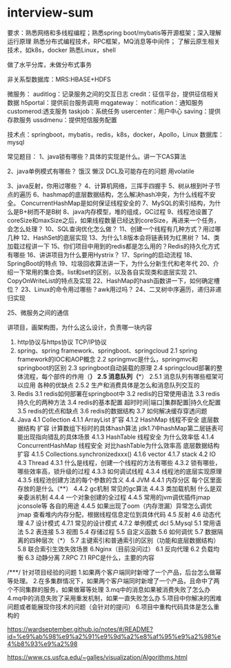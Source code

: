 # interview-sum


要求：熟悉网络和多线程编程；熟悉spring boot/mybatis等开源框架；深入理解运行原理
      熟悉分布式编程技术，RPC框架，MQ消息等中间件；
      了解云原生相关技术，如k8s，docker
      熟悉Linux，shell
      
      
做了水平分库，未做分布式事务
  
非关系型数据库：MRS:HBASE+HDFS



微服务：
auditlog：记录服务之间的交互日志
credit：征信平台，提供征信相关数据
h5portal：提供前台服务调用
mqgateway：
notification：通知服务
customerod:透支服务
taskjob：系统任务
usercenter：用户中心
saving：提供存款服务
ussdmenu：提供短信服务配置


技术点：springboot，mybatis，redis，k8s，docker，Apollo，Linux
数据库：mysql



常见题目：
1、java锁有哪些？具体的实现是什么。讲一下CAS算法


2、java单例模式有哪些？
    饿汉
    懒汉
        DCL及可能存在的问题
        用volatile
        
        
        
3、java反射，你用过哪些？
4、计算机网络，三挥手四握手
5、树从根到叶子节点的遍历
6、hashmap的底层数据结构，怎么解决hash冲突，为什么线程不安全。
    ConcurrentHashMap是如何保证线程安全的
7、MySQL的索引结构，为什么是B+树而不是B树
8、java内存模型，堆的组成，GC过程
9、线程池设置了coreSize和maxSize之后，如果线程数量已经达到coreSize，再进来一个任务，会怎么处理？
10、SQL查询优化怎么做？
11、创建一个线程有几种方式？用过哪几种
12、HashSet的底层实现
13、为什么1.8版本会将链表转为红黑树？
14、类加载过程讲一下
15、你们项目中用到的redis都是怎么用的？Redis的持久化方式有哪些
16、讲讲项目为什么要用Hystrix？
17、Spring的启动流程
18、SpringBoot的特点
19、垃圾回收算法讲一下，为什么分新生代和老年代
20、介绍一下常用的集合类。list和set的区别，以及各自实现类和底层实现
21、CopyOnWriteList的特点及实现
22、HashMap的hash函数讲一下，如何确定槽位？
23、Linux的命令用过哪些？awk用过吗？
24、二叉树中序遍历，递归非递归实现

25、微服务之间的通信


讲项目，画架构图，为什么这么设计，负责哪一块内容




1. http协议与https协议 TCP/IP协议
2. spring、spring framework、springboot、springcloud
  2.1 spring framework的IOC和AOP概念
  2.2 springmvc是什么，springmvc和springboot的区别
  2.3 springboot自动装载的原理
  2.4 springcloud部署的整体流程，每个部件的作用（**）
  2.5 消息队列（***）
    2.5.1 消息队列有哪些框架可以应用 各种的优缺点
    2.5.2 生产和消费具体是怎么和消息队列交互的
3. Redis
  3.1 redis如何部署在springboot中
  3.2 redis的日常使用语法
  3.3 redis持久化的两种方法
  3.4 redis的基本配置 超时时间|端口|集群配置|持久化配置
  3.5 redis的优点和缺点
  3.6 redis的数据结构
  3.7 如何解决缓存穿透问题
4. Java
  4.1 Collection
    4.1.1 ArrayList 扩容
    4.1.2 HashMap 线程不安全 底层数据结构 扩容 计算数组下标时的具体hash算法 jdk1.7中hashMap第二层链表可能出现指向错乱的具体场景
    4.1.3 HashTable 线程安全 为什么效率低 
    4.1.4 ConcurrentHashMap 线程安全 对比hashTable为什么效率高 底层数据结构 扩容
    4.1.5 Collections.synchronizedxxx()
    4.1.6 vector
    4.1.7 stack
  4.2 IO
  4.3 Thread
    4.3.1 什么是线程，创建一个线程的方法有哪些
    4.3.2 锁有哪些，哪些效率高，锁升级的过程
    4.3.3 如何调试线程
    4.3.4 线程池的底层实现原理
    4.3.5 线程池创建方法的每个参数的含义
  4.4 JVM
    4.4.1 内存分区 每个区里面存放的是什么（**）
    4.4.2 gc机制 常见的gc算法
    4.4.3 类加载机制 什么是双亲委派机制
    4.4.4 一个对象创建的全过程
    4.4.5 常用的jvm调优插件jmap jconsole等 各自的用途
    4.4.5 如果出现了oom（内存泄漏）异常怎么调优  jmap 查看堆内内存分配，根据线程信息定位到具体代码
  4.5 反射
  4.6 动态代理
  4.7 设计模式
    4.7.1 常见的设计模式
    4.7.2 单例模式 dcl
5.Mysql
  5.1 常用语法
  5.2 表连接
  5.3 视图
  5.4 存储过程
  5.5 自定义函数
  5.6 如何调优
  5.7 数据隔离的四种层次（*）
  5.7 主键索引和普通索引的区别（功能和底层数据结构）
  5.8 联合索引生效失效场景
6.Nginx（目前没问过）
  6.1 反向代理
  6.2 负载均衡
  6.3 动静分离
7.RPC
  7.1 RPC是什么，主要的内容
  
/***/
  针对项目经验的问题
  1.如果两个客户端同时新增了一个产品，后台怎么做幂等处理。
  2.在多集群情况下，如果两个客户端同时新增了一个产品，且命中了两个不同集群的服务，如果做幂等处理
  3.mq中的消息如果被消费失败了怎么办
  4.mq中的消息失败了采用重发机制，如果一直失败怎么办
  5.项目中你解决的困难问题或者能展现你技术的问题（会针对的提问）
  6.项目中重构代码具体是怎么重构的


https://wardseptember.github.io/notes/#/README?id=%e9%ab%98%e9%a2%91%e9%9d%a2%e8%af%95%e9%a2%98%e4%b8%93%e9%a2%98

https://www.cs.usfca.edu/~galles/visualization/Algorithms.html
